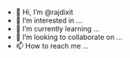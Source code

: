 - 👋 Hi, I’m @rajdixit
- 👀 I’m interested in ...
- 🌱 I’m currently learning ...
- 💞️ I’m looking to collaborate on ...
- 📫 How to reach me ...

<!---
Jcvjfddydytugigigufudud/Jcvjfddydytugigigufudud is a ✨ special ✨ repository because its `README.md` (this file) appears on your GitHub profile.
You can click the Preview link to take a look at your changes.
--->
